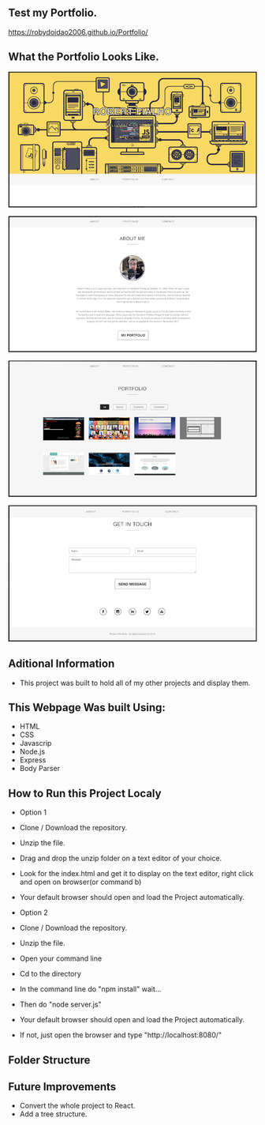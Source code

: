 
## Test my Portfolio.

https://robydoidao2006.github.io/Portfolio/


## What the Portfolio Looks Like.

![](public/images/github/header.jpg)

![](public/images/github/about.jpg)

![](public/images/github/items.jpg)

![](public/images/github/contact.jpg)

## Aditional Information
- This project was built to hold all of my other projects and display them.

## This Webpage Was built Using:

- HTML
- CSS
- Javascrip
- Node.js
- Express
- Body Parser

## How to Run this Project Localy
- Option 1
- Clone / Download the repository.
- Unzip the file.
- Drag and drop the unzip folder on a text editor of your choice.
- Look for the index.html and get it to display on the text editor, right click and open on browser(or command b)
- Your default browser should open and load the Project automatically.

- Option 2
- Clone / Download the repository.
- Unzip the file.
- Open your command line
- Cd to the directory
- In the command line do "npm install" wait...
- Then do "node server.js"
- Your default browser should open and load the Project automatically.
- If not, just open the browser and type "http://localhost:8080/"

## Folder Structure


## Future Improvements
- Convert the whole project to React.
- Add a tree structure.
